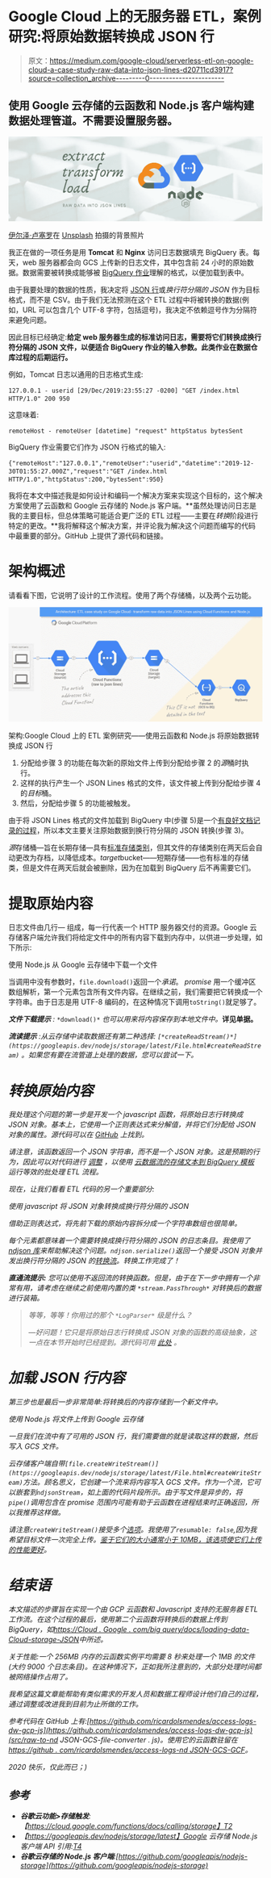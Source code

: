 # Google Cloud 上的无服务器 ETL，案例研究:将原始数据转换成 JSON 行

> 原文：<https://medium.com/google-cloud/serverless-etl-on-google-cloud-a-case-study-raw-data-into-json-lines-d20711cd3917?source=collection_archive---------0----------------------->

## 使用 Google 云存储的云函数和 Node.js 客户端构建数据处理管道。不需要设置服务器。

![](img/be39a2af05200fe8ffbdfd5ec33955de.png)

[伊尔泽·卢塞罗](https://unsplash.com/@ilzelucero?utm_source=unsplash&utm_medium=referral&utm_content=creditCopyText)在 [Unsplash](https://unsplash.com/@ilzelucero?utm_source=unsplash&utm_medium=referral&utm_content=creditCopyText) 拍摄的背景照片

我正在做的一项任务是用 **Tomcat** 和 **Nginx** 访问日志数据填充 BigQuery 表。每天，web 服务器都会向 GCS 上传新的日志文件，其中包含前 24 小时的原始数据。数据需要被转换成能够被 [BigQuery 作业](https://cloud.google.com/bigquery/docs/jobs-overview)理解的格式，以便加载到表中。

由于我要处理的数据的性质，我决定将 [JSON 行](http://jsonlines.org/)或*换行符分隔的 JSON* 作为目标格式，而不是 CSV。由于我们无法预测在这个 ETL 过程中将被转换的数据(例如，URL 可以包含几个 UTF-8 字符，包括逗号)，我决定不依赖逗号作为分隔符来避免问题。

因此目标已经确定:**给定 web 服务器生成的标准访问日志，需要将它们转换成换行符分隔的 JSON 文件，以便适合 BigQuery 作业的输入参数。此类作业在数据仓库过程的后期运行。**

例如，Tomcat 日志以通用的日志格式生成:

```
127.0.0.1 - userid [29/Dec/2019:23:55:27 -0200] "GET /index.html HTTP/1.0" 200 950
```

这意味着:

```
remoteHost - remoteUser [datetime] "request" httpStatus bytesSent
```

BigQuery 作业需要它们作为 JSON 行格式的输入:

```
{"remoteHost":"127.0.0.1","remoteUser":"userid","datetime":"2019-12-30T01:55:27.000Z","request":"GET /index.html HTTP/1.0","httpStatus":200,"bytesSent":950}
```

我将在本文中描述我是如何设计和编码一个解决方案来实现这个目标的，这个解决方案使用了云函数和 Google 云存储的 Node.js 客户端。**虽然处理访问日志是我的主要目标，但总体策略可能适合更广泛的 ETL 过程——主要在*转换*阶段进行特定的更改。**我将解释这个解决方案，并评论我为解决这个问题而编写的代码中最重要的部分。GitHub 上提供了源代码和链接。

# 架构概述

请看看下图，它说明了设计的工作流程。使用了两个存储桶，以及两个云功能。

![](img/d32b67d8559459e1ad4272d965644c49.png)

架构:Google Cloud 上的 ETL 案例研究——使用云函数和 Node.js 将原始数据转换成 JSON 行

1.  分配给步骤 3 的功能在每次新的原始文件上传到分配给步骤 2 的*源*桶时执行。
2.  这样的执行产生一个 JSON Lines 格式的文件，该文件被上传到分配给步骤 4 的*目标*桶。
3.  然后，分配给步骤 5 的功能被触发。

由于将 JSON Lines 格式的文件加载到 BigQuery 中(步骤 5)是一个[有良好文档记录的过程](https://cloud.google.com/bigquery/docs/loading-data-cloud-storage-json)，所以本文主要关注原始数据到换行符分隔的 JSON 转换(步骤 3)。

*源*存储桶—旨在长期存储—具有[标准存储类别](https://cloud.google.com/storage/docs/storage-classes)，但其文件的存储类别在两天后会自动更改为存档，以降低成本。*target*bucket——短期存储——也有标准的存储类，但是文件在两天后就会被删除，因为在加载到 BigQuery 后不再需要它们。

# 提取原始内容

日志文件由几行— 组成，每一行代表一个 HTTP 服务器交付的资源。Google 云存储客户端允许我们将给定文件中的所有内容下载到内存中，以供进一步处理，如下所示:

使用 Node.js 从 Google 云存储中下载一个文件

当调用中没有参数时，`file.download()`返回一个*承诺*。 *promise* 用一个缓冲区数组解析，第一个元素包含所有文件内容。在继续之前，我们需要把它转换成一个字符串。由于日志是用 UTF-8 编码的，在这种情况下调用`toString()`就足够了。

***文件下载提示*** *:* `*download()*` *也可以用来将内容保存到本地文件中。*[](https://googleapis.dev/nodejs/storage/latest/File.html#download)**详见单据。**

****流读提示*** *:从云存储中读取数据还有第二种选择:* `[*createReadStream()*](https://googleapis.dev/nodejs/storage/latest/File.html#createReadStream)` *。如果您有要在流管道上处理的数据，您可以尝试一下。**

# *转换原始内容*

*我处理这个问题的第一步是开发一个 javascript 函数，将原始日志行转换成 JSON 对象。基本上，它使用一个正则表达式来分解值，并将它们分配给 JSON 对象的属性。源代码可以在 [GitHub](https://github.com/ricardolsmendes/tomcat-access-log-js-parser/blob/master/src/tomcat-access-log-parser.js) 上找到。*

**请注意，该函数返回一个 JSON 字符串，而不是一个 JSON 对象。这是预期的行为，因此可以对代码进行* [*调整*](https://github.com/ricardolsmendes/tomcat-access-log-js-parser/blob/master/fallback/tomcat-access-log-parser-nashorn.js) *，以使用* [*云数据流的存储文本到 BigQuery 模板*](https://cloud.google.com/dataflow/docs/guides/templates/provided-batch#gcstexttobigquery) *运行等效的批处理 ETL 流程。**

*现在，让我们看看 ETL 代码的另一个重要部分:*

*使用 javascript 将 JSON 对象转换成换行符分隔的 JSON*

*借助正则表达式，将先前下载的原始内容拆分成一个字符串数组也很简单。*

*每个元素都意味着一个需要转换成换行符分隔的 JSON 的日志条目。我使用了 [ndjson 库](https://github.com/maxogden/ndjson)来帮助解决这个问题。`ndjson.serialize()`返回一个接受 JSON 对象并发出换行符分隔的 JSON 的[转换流](https://nodejs.org/api/stream.html#stream_implementing_a_transform_stream)。转换工作完成了！*

****直通流提示:*** *您可以使用不返回流的转换函数。但是，由于在下一步中拥有一个非常有用，请考虑在继续之前使用内置的类* `*stream.PassThrough*` *对转换后的数据进行装箱。**

> *等等，等等！你用过的那个 `*LogParser*` *级是什么？**
> 
> **—好问题！它只是将原始日志行转换成 JSON 对象的函数的高级抽象，这一点在本节开始时已经提到。源代码可用* [*此处*](https://github.com/ricardolsmendes/access-logs-js-parser/blob/master/src/log-parser.js) *。**

# *加载 JSON 行内容*

*第三步也是最后一步非常简单:将转换后的内容存储到一个新文件中。*

*使用 Node.js 将文件上传到 Google 云存储*

*一旦我们在流中有了可用的 JSON 行，我们需要做的就是读取这样的数据，然后写入 GCS 文件。*

*云存储客户端自带`[file.createWriteStream()](https://googleapis.dev/nodejs/storage/latest/File.html#createWriteStream)`方法。顾名思义，它创建一个流来将内容写入 GCS 文件。作为一个流，它可以嵌套到`ndjsonStream`，如上面的代码片段所示。由于写文件是异步的，将`pipe()`调用包含在 *promise* 范围内可能有助于云函数在进程结束时正确返回，所以我推荐这样做。*

*请注意`createWriteStream()`接受多个[选项](https://googleapis.dev/nodejs/storage/latest/global.html#CreateWriteStreamOptions)。我使用了`resumable: false`,因为我希望目标文件一次完全上传。[鉴于它们的大小通常小于 10MB，该选项使它们上传的性能更好](https://googleapis.dev/nodejs/storage/latest/File.html#createWriteStream)。*

# *结束语*

*本文描述的步骤旨在实现一个由 GCP 云函数和 Javascript 支持的无服务器 ETL 工作流。在这个过程的最后，使用第二个云函数将转换后的数据上传到 BigQuery，如[https://Cloud . Google . com/big query/docs/loading-data-Cloud-storage-JSON](https://cloud.google.com/bigquery/docs/loading-data-cloud-storage-json)中所述。*

*关于性能:一个 256MB 内存的云函数实例平均需要 8 秒来处理一个 1MB 的文件(大约 9000 个日志条目)。在这种情况下，正如我所注意到的，大部分处理时间都被网络操作占用了。*

*我希望这篇文章能帮助有类似需求的开发人员和数据工程师设计他们自己的过程，通过调整或改进我到目前为止所做的工作。*

*参考代码在 GitHub 上有:[https://github.com/ricardolsmendes/access-logs-dw-gcp-js](https://github.com/ricardolsmendes/access-logs-dw-gcp-js)(src/raw-to-nd JSON-GCS-file-converter . js)。使用它的云函数驻留在[https://github . com/ricardolsmendes/access-logs-nd JSON-GCS-GCF](https://github.com/ricardolsmendes/access-logs-ndjson-gcs-gcf)。*

*2020 快乐，仅此而已；)*

## *参考*

*   ***谷歌云功能>存储触发**:【https://cloud.google.com/functions/docs/calling/storage】T2*
*   *【https://googleapis.dev/nodejs/storage/latest】Google 云存储 Node.js 客户端 API 引用:[T4](https://googleapis.dev/nodejs/storage/latest)*
*   ***谷歌云存储的 Node.js 客户端**:[https://github.com/googleapis/nodejs-storage](https://github.com/googleapis/nodejs-storage)*